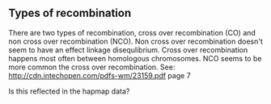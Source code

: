 
Types of recombination
----------------------
There are two types of recombination, cross over recombination (CO) and non cross over recombination (NCO).
Non cross over recombination doesn't seem to have an effect linkage disequlibrium.
Cross over recombination happens most often between homologous chromosomes.
NCO seems to be more common the cross over recombination.
See: http://cdn.intechopen.com/pdfs-wm/23159.pdf page 7

Is this reflected in the hapmap data?

